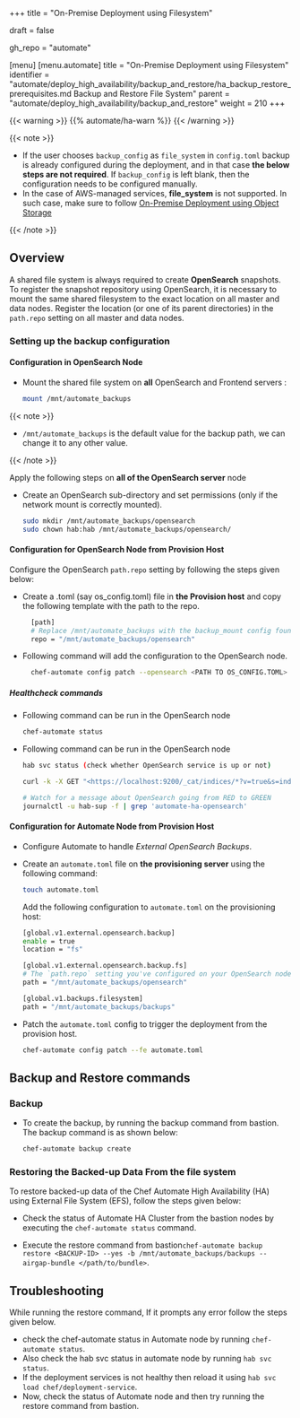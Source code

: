 +++
title = "On-Premise Deployment using Filesystem"

draft = false

gh_repo = "automate"

[menu]
    [menu.automate]
        title = "On-Premise Deployment using Filesystem"
        identifier = "automate/deploy_high_availability/backup_and_restore/ha_backup_restore_prerequisites.md Backup and Restore File System"
        parent = "automate/deploy_high_availability/backup_and_restore"
        weight = 210
+++

{{< warning >}}
{{% automate/ha-warn %}}
{{< /warning >}}

{{< note >}}

-   If the user chooses `backup_config` as `file_system` in `config.toml` backup is already configured during the deployment, and in that case **the below steps are not required**. If `backup_config` is left blank, then the configuration needs to be configured manually.
-   In the case of AWS-managed services, **file_system** is not supported. In such case, make sure to follow [On-Premise Deployment using Object Storage](/automate/ha_backup_restore_object_storage/)

{{< /note >}}

## Overview

A shared file system is always required to create **OpenSearch** snapshots. To register the snapshot repository using OpenSearch, it is necessary to mount the same shared filesystem to the exact location on all master and data nodes. Register the location (or one of its parent directories) in the `path.repo` setting on all master and data nodes.

### Setting up the backup configuration

#### Configuration in OpenSearch Node

-   Mount the shared file system on **all** OpenSearch and Frontend servers :

    ```sh
    mount /mnt/automate_backups
    ```

{{< note >}}

-   `/mnt/automate_backups` is the default value for the backup path, we can change it to any other value.

{{< /note >}}

Apply the following steps on **all of the OpenSearch server** node

-   Create an OpenSearch sub-directory and set permissions (only if the network mount is correctly mounted).

    ```sh
    sudo mkdir /mnt/automate_backups/opensearch
    sudo chown hab:hab /mnt/automate_backups/opensearch/
    ```

#### Configuration for OpenSearch Node from Provision Host

Configure the OpenSearch `path.repo` setting by following the steps given below:

-   Create a .toml (say os_config.toml) file in **the Provision host** and copy the following template with the path to the repo.
    ```sh
      [path]
      # Replace /mnt/automate_backups with the backup_mount config found on the provisioning host in /hab/a2_deploy_workspace/a2ha.rb
      repo = "/mnt/automate_backups/opensearch"
    ```
-   Following command will add the configuration to the OpenSearch node.
    ```sh
      chef-automate config patch --opensearch <PATH TO OS_CONFIG.TOML>
    ```

##### Healthcheck commands

-   Following command can be run in the OpenSearch node

    ```sh
    chef-automate status
    ```

-   Following command can be run in the OpenSearch node

    ```sh
    hab svc status (check whether OpenSearch service is up or not)

    curl -k -X GET "<https://localhost:9200/_cat/indices/*?v=true&s=index&pretty>" -u admin:admin (Another way to check is to check whether all the indices are green or not)

    # Watch for a message about OpenSearch going from RED to GREEN
    journalctl -u hab-sup -f | grep 'automate-ha-opensearch'
    ```

#### Configuration for Automate Node from Provision Host

-   Configure Automate to handle _External OpenSearch Backups_.

-   Create an `automate.toml` file on **the provisioning server** using the following command:

    ```bash
    touch automate.toml
    ```

    Add the following configuration to `automate.toml` on the provisioning host:

    ```sh
    [global.v1.external.opensearch.backup]
    enable = true
    location = "fs"

    [global.v1.external.opensearch.backup.fs]
    # The `path.repo` setting you've configured on your OpenSearch nodes must be a parent directory of the setting you configure here:
    path = "/mnt/automate_backups/opensearch"

    [global.v1.backups.filesystem]
    path = "/mnt/automate_backups/backups"
    ```

-   Patch the `automate.toml` config to trigger the deployment from the provision host.

    ```sh
    chef-automate config patch --fe automate.toml
    ```

## Backup and Restore commands

### Backup

-   To create the backup, by running the backup command from bastion. The backup command is as shown below:

    ```cmd
    chef-automate backup create
    ```

### Restoring the Backed-up Data From the file system

To restore backed-up data of the Chef Automate High Availability (HA) using External File System (EFS), follow the steps given below:

-   Check the status of Automate HA Cluster from the bastion nodes by executing the `chef-automate status` command.

-   Execute the restore command from bastion`chef-automate backup restore <BACKUP-ID> --yes -b /mnt/automate_backups/backups --airgap-bundle </path/to/bundle>`.

## Troubleshooting

While running the restore command, If it prompts any error follow the steps given below.

-   check the chef-automate status in Automate node by running `chef-automate status`.
-   Also check the hab svc status in automate node by running `hab svc status`.
-   If the deployment services is not healthy then reload it using `hab svc load chef/deployment-service`.
-   Now, check the status of Automate node and then try running the restore command from bastion.
